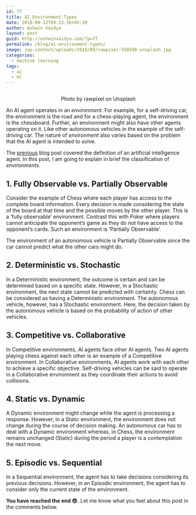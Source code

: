 ```yaml
---
id: 77
title: AI Environment Types
date: 2018-09-12T09:23:36+05:30
author: Ashwin Vaidya
layout: post
guid: http://ashwinvaidya.com/?p=77
permalink: /blog/ai-environment-types/
image: /wp-content/uploads/2018/09/rawpixel-558598-unsplash.jpg
categories:
  - machine learning
tags:
  - ai
  - ml
---
```

<figure class="wp-block-image"><img src="http://ashwinvaidya.com/wp-content/uploads/2018/09/rawpixel-558598-unsplash.jpg" alt="" class="wp-image-42" srcset="https://ashwinvaidya.com/wp-content/uploads/2018/09/rawpixel-558598-unsplash.jpg 6628w, https://ashwinvaidya.com/wp-content/uploads/2018/09/rawpixel-558598-unsplash-300x175.jpg 300w, https://ashwinvaidya.com/wp-content/uploads/2018/09/rawpixel-558598-unsplash-768x449.jpg 768w, https://ashwinvaidya.com/wp-content/uploads/2018/09/rawpixel-558598-unsplash-1024x598.jpg 1024w" sizes="(max-width: 6628px) 100vw, 6628px" /></figure> 

<p style="text-align:center">
  Photo by rawpixel on Unsplash
</p>

An AI agent operates in an _environment_. For example, for a self-driving car, the environment is the road and for a chess-playing agent, the environment is the chessboard. Further, an environment might also have other agents operating on it. Like other autonomous vehicles in the example of the self-driving car. The nature of _environment_ also varies based on the problem that the AI agent is intended to solve.

The [previous](https://ashwinvaidya.com/blog/posts/what-is-artificial-intelligence) blog post covered the definition of an artificial intelligence agent. In this post, I am going to explain in brief the classification of _environments_.

## 1. Fully Observable vs. Partially Observable

Consider the example of Chess where each player has access to the complete board information. Every decision is made considering the state of the board at that time and the possible moves by the other player. This is a &#8216;fully observable&#8217; environment. Contrast this with Poker where players cannot anticipate the opponent&#8217;s game as they do not have access to the opponent&#8217;s cards. Such an environment is &#8216;Partially Observable&#8217;. 

The environment of an autonomous vehicle is Partially Observable since the car cannot predict what the other cars might do.

## 2. Deterministic vs. Stochastic

In a Deterministic environment, the outcome is certain and can be determined based on a specific state. However, in a Stochastic environment, the next state cannot be predicted with certainty. Chess can be considered as having a Deterministic environment. The autonomous vehicle, however, has a Stochastic environment. Here, the decision taken by the autonomous vehicle is based on the probability of action of other vehicles.

## 3. Competitive vs. Collaborative

In Competitive environments, AI agents face other AI agents. Two AI agents playing chess against each other is an example of a Competitive environment. In Collaborative environments, AI agents work with each other to achieve a specific objective. Self-driving vehicles can be said to operate in a Collaborative environment as they coordinate their actions to avoid collisions.

## 4. Static vs. Dynamic

A Dynamic environment might change while the agent is processing a response. However, in a Static environment, the environment does not change during the course of decision making. An autonomous car has to deal with a Dynamic environment whereas, in Chess, the environment remains unchanged (Static) during the period a player is a contemplation the next move.

## 5. Episodic vs. Sequential

In a Sequential environment, the agent has to take decisions considering its previous decisions. However, in an Episodic environment, the agent has to consider only the current state of the environment.

**You have reached the end 😎.** Let me know what you feel about this post in the comments below.